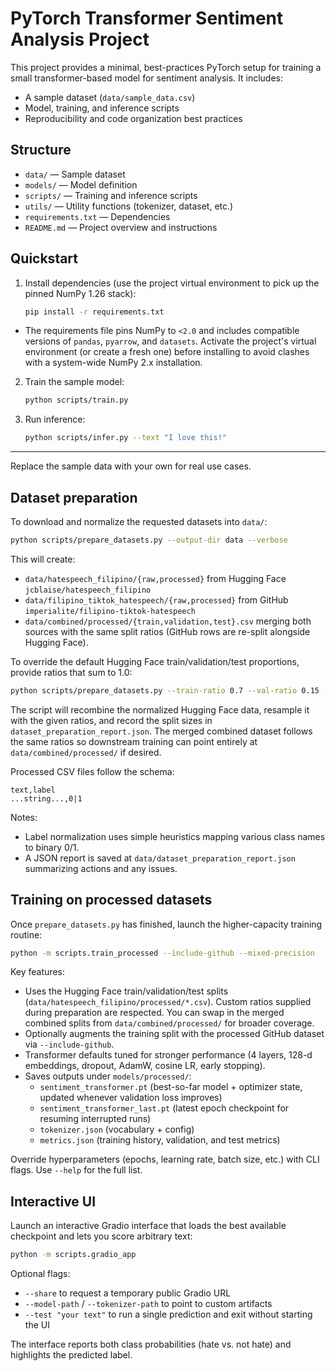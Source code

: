 # PyTorch Transformer Sentiment Analysis Project

This project provides a minimal, best-practices PyTorch setup for training a small transformer-based model for sentiment analysis. It includes:

- A sample dataset (`data/sample_data.csv`)
- Model, training, and inference scripts
- Reproducibility and code organization best practices

## Structure

- `data/` — Sample dataset
- `models/` — Model definition
- `scripts/` — Training and inference scripts
- `utils/` — Utility functions (tokenizer, dataset, etc.)
- `requirements.txt` — Dependencies
- `README.md` — Project overview and instructions

## Quickstart

1. Install dependencies (use the project virtual environment to pick up the pinned NumPy 1.26 stack):
   ```bash
   pip install -r requirements.txt
   ```
- The requirements file pins NumPy to `<2.0` and includes compatible versions of `pandas`, `pyarrow`, and `datasets`. Activate the project's virtual environment (or create a fresh one) before installing to avoid clashes with a system-wide NumPy 2.x installation.
2. Train the sample model:
   ```bash
   python scripts/train.py
   ```
3. Run inference:
   ```bash
   python scripts/infer.py --text "I love this!"
   ```

---

Replace the sample data with your own for real use cases.

## Dataset preparation

To download and normalize the requested datasets into `data/`:

```bash
python scripts/prepare_datasets.py --output-dir data --verbose
```

This will create:
- `data/hatespeech_filipino/{raw,processed}` from Hugging Face `jcblaise/hatespeech_filipino`
- `data/filipino_tiktok_hatespeech/{raw,processed}` from GitHub `imperialite/filipino-tiktok-hatespeech`
- `data/combined/processed/{train,validation,test}.csv` merging both sources with the same split ratios (GitHub rows are re-split alongside Hugging Face).

To override the default Hugging Face train/validation/test proportions, provide ratios that sum to 1.0:

```bash
python scripts/prepare_datasets.py --train-ratio 0.7 --val-ratio 0.15 --test-ratio 0.15 --split-seed 123
```

The script will recombine the normalized Hugging Face data, resample it with the given ratios, and record the split sizes in `dataset_preparation_report.json`. The merged combined dataset follows the same ratios so downstream training can point entirely at `data/combined/processed/` if desired.

Processed CSV files follow the schema:

```
text,label
...string...,0|1
```

Notes:
- Label normalization uses simple heuristics mapping various class names to binary 0/1.
- A JSON report is saved at `data/dataset_preparation_report.json` summarizing actions and any issues.

## Training on processed datasets

Once `prepare_datasets.py` has finished, launch the higher-capacity training routine:

```bash
python -m scripts.train_processed --include-github --mixed-precision
```

Key features:
- Uses the Hugging Face train/validation/test splits (`data/hatespeech_filipino/processed/*.csv`). Custom ratios supplied during preparation are respected. You can swap in the merged combined splits from `data/combined/processed/` for broader coverage.
- Optionally augments the training split with the processed GitHub dataset via `--include-github`.
- Transformer defaults tuned for stronger performance (4 layers, 128-d embeddings, dropout, AdamW, cosine LR, early stopping).
- Saves outputs under `models/processed/`:
   - `sentiment_transformer.pt` (best-so-far model + optimizer state, updated whenever validation loss improves)
   - `sentiment_transformer_last.pt` (latest epoch checkpoint for resuming interrupted runs)
   - `tokenizer.json` (vocabulary + config)
   - `metrics.json` (training history, validation, and test metrics)

Override hyperparameters (epochs, learning rate, batch size, etc.) with CLI flags. Use `--help` for the full list.

   ## Interactive UI

   Launch an interactive Gradio interface that loads the best available checkpoint and lets you score arbitrary text:

   ```bash
   python -m scripts.gradio_app
   ```

   Optional flags:

   - `--share` to request a temporary public Gradio URL
   - `--model-path` / `--tokenizer-path` to point to custom artifacts
   - `--test "your text"` to run a single prediction and exit without starting the UI

   The interface reports both class probabilities (hate vs. not hate) and highlights the predicted label.
